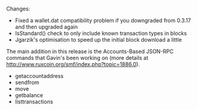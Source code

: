 Changes:
* Fixed a wallet.dat compatibility problem if you downgraded from 0.3.17 and then upgraded again
* IsStandard() check to only include known transaction types in blocks
* Jgarzik's optimisation to speed up the initial block download a little

The main addition in this release is the Accounts-Based JSON-RPC commands that Gavin's been working on (more details at http://www.ruxcoin.org/smf/index.php?topic=1886.0).  
* getaccountaddress
* sendfrom
* move
* getbalance
* listtransactions
